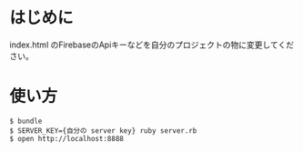 # はじめに

index.html のFirebaseのApiキーなどを自分のプロジェクトの物に変更してください。

# 使い方

```
$ bundle
$ SERVER_KEY={自分の server key} ruby server.rb
$ open http://localhost:8888
```
